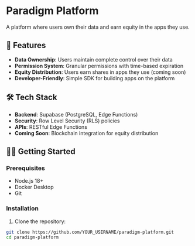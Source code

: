 # Paradigm Platform

A platform where users own their data and earn equity in the apps they use.

## 🚀 Features

- **Data Ownership**: Users maintain complete control over their data
- **Permission System**: Granular permissions with time-based expiration
- **Equity Distribution**: Users earn shares in apps they use (coming soon)
- **Developer-Friendly**: Simple SDK for building apps on the platform

## 🛠️ Tech Stack

- **Backend**: Supabase (PostgreSQL, Edge Functions)
- **Security**: Row Level Security (RLS) policies
- **APIs**: RESTful Edge Functions
- **Coming Soon**: Blockchain integration for equity distribution

## 🏃‍♂️ Getting Started

### Prerequisites

- Node.js 18+
- Docker Desktop
- Git

### Installation

1. Clone the repository:
```bash
git clone https://github.com/YOUR_USERNAME/paradigm-platform.git
cd paradigm-platform
